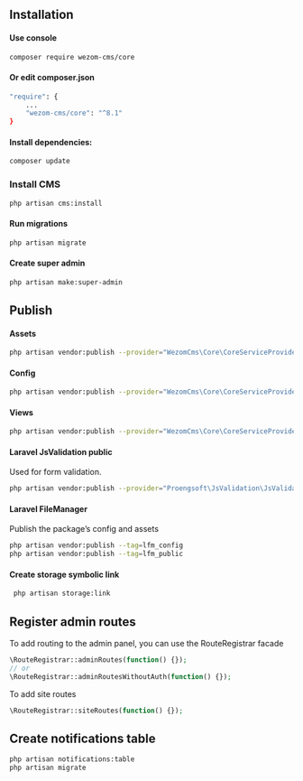## Installation

#### Use console
```bash
composer require wezom-cms/core
```
#### Or edit composer.json
```bash
"require": {
    ...
    "wezom-cms/core": "^8.1"
}
```
#### Install dependencies:
```bash
composer update
```

### Install CMS
```bash
php artisan cms:install
```
#### Run migrations
```bash
php artisan migrate
```
#### Create super admin
```bash
php artisan make:super-admin
```
## Publish
#### Assets
```bash
php artisan vendor:publish --provider="WezomCms\Core\CoreServiceProvider" --tag="assets" --force
```
#### Config
```bash
php artisan vendor:publish --provider="WezomCms\Core\CoreServiceProvider" --tag="config"
```
#### Views
```bash
php artisan vendor:publish --provider="WezomCms\Core\CoreServiceProvider" --tag="views"
```
#### Laravel JsValidation public
Used for form validation.
```bash
php artisan vendor:publish --provider="Proengsoft\JsValidation\JsValidationServiceProvider" --tag="public"
```
#### Laravel FileManager
Publish the package’s config and assets
```bash
php artisan vendor:publish --tag=lfm_config
php artisan vendor:publish --tag=lfm_public
```
#### Create storage symbolic link
```bash
 php artisan storage:link
```
## Register admin routes
To add routing to the admin panel, you can use the RouteRegistrar facade
```php
\RouteRegistrar::adminRoutes(function() {});
// or
\RouteRegistrar::adminRoutesWithoutAuth(function() {});
```
To add site routes
```php
\RouteRegistrar::siteRoutes(function() {});
```

## Create notifications table
```bash
php artisan notifications:table
php artisan migrate
```
